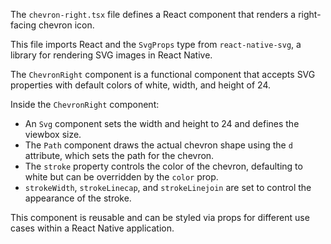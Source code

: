 The `chevron-right.tsx` file defines a React component that renders a right-facing chevron icon. 

This file imports React and the `SvgProps` type from `react-native-svg`, a library for rendering SVG images in React Native.

The `ChevronRight` component is a functional component that accepts SVG properties with default colors of white, width, and height of 24.

Inside the `ChevronRight` component:

- An `Svg` component sets the width and height to 24 and defines the viewbox size.
- The `Path` component draws the actual chevron shape using the `d` attribute, which sets the path for the chevron.
- The `stroke` property controls the color of the chevron, defaulting to white but can be overridden by the `color` prop.
- `strokeWidth`, `strokeLinecap`, and `strokeLinejoin` are set to control the appearance of the stroke.

This component is reusable and can be styled via props for different use cases within a React Native application.